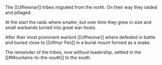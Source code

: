 The [[Ulfheonar]] tribes migrated from the north. On their way they raided and pillaged. 

At the start the raids where smaller, but over time they grew in size and small warbands turned into great war-hosts.

After their most prominent warlord [[Ulfheonar]] where defeated in battle and buried close to [[Ulfmyr Fen]] in a burial mount formed as a snake.

The remainder of the tribes, now without leadership, settled in the [[#Mountains-to-the-south]] to the south.